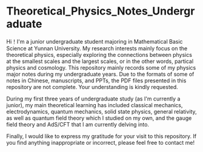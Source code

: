 # Theoretical_Physics_Notes_Undergraduate
Hi！I'm a junior undergraduate student majoring in Mathematical Basic Science at Yunnan University. My research interests mainly focus on the theoretical physics, especially exploring the connections between physics at the smallest scales and the largest scales, or in the other words, partical physics and cosmology. This repository mainly records some of my physics major notes during my undergraduate years. Due to the formats of some of notes in Chinese, manuscripts, and PPTs, the PDF files presented in this repository are not complete. Your understanding is kindly requested.

During my first three years of undergraduate study (as I'm currently a junior), my main theoretical learning has included classical mechanics, electrodynamics, quantum mechanics, solid state physics, general relativity, as well as quantum field theory which I studied on my own, and the gauge field theory and AdS/CFT that I am currently delving into.

Finally, I would like to express my gratitude for your visit to this repository. If you find anything inappropriate or incorrect, please feel free to contact me!
